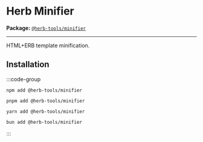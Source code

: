 # Herb Minifier <Badge type="info" text="coming soon" />

**Package:** [`@herb-tools/minifier`](https://www.npmjs.com/package/@herb-tools/minifier)

---

HTML+ERB template minification.

## Installation

:::code-group
```shell [npm]
npm add @herb-tools/minifier
```

```shell [pnpm]
pnpm add @herb-tools/minifier
```

```shell [yarn]
yarn add @herb-tools/minifier
```

```shell [bun]
bun add @herb-tools/minifier
```
:::

<!-- ### Usage -->

<!-- TODO -->

<!-- #### Configuration Options -->

<!-- TODO -->

<!-- #### CLI Usage -->

<!-- TODO -->

